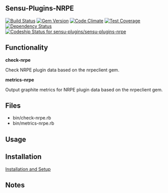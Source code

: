 ## Sensu-Plugins-NRPE

[![Build Status](https://travis-ci.org/sensu-plugins/sensu-plugins-nrpe.svg?branch=master)](https://travis-ci.org/sensu-plugins/sensu-plugins-nrpe)
[![Gem Version](https://badge.fury.io/rb/sensu-plugins-nrpe.svg)](http://badge.fury.io/rb/sensu-plugins-nrpe)
[![Code Climate](https://codeclimate.com/github/sensu-plugins/sensu-plugins-nrpe/badges/gpa.svg)](https://codeclimate.com/github/sensu-plugins/sensu-plugins-nrpe)
[![Test Coverage](https://codeclimate.com/github/sensu-plugins/sensu-plugins-nrpe/badges/coverage.svg)](https://codeclimate.com/github/sensu-plugins/sensu-plugins-nrpe)
[![Dependency Status](https://gemnasium.com/sensu-plugins/sensu-plugins-nrpe.svg)](https://gemnasium.com/sensu-plugins/sensu-plugins-nrpe)
[![Codeship Status for sensu-plugins/sensu-plugins-nrpe](https://codeship.com/projects/c7145640-e8a4-0132-3bde-62885e5c211b/status?branch=master)](https://codeship.com/projects/82852)

## Functionality

**check-nrpe**

Check NRPE plugin data based on the nrpeclient gem.

**metrics-nrpe**

Output graphite metrics for NRPE plugin data based on the nrpeclient gem.

## Files
 * bin/check-nrpe.rb
 * bin/metrics-nrpe.rb

## Usage

## Installation

[Installation and Setup](http://sensu-plugins.io/docs/installation_instructions.html)

## Notes
